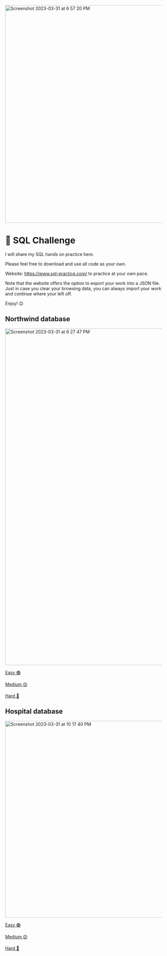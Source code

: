<img width="700" alt="Screenshot 2023-03-31 at 6 57 20 PM" src="https://user-images.githubusercontent.com/25376135/229257925-f64d924f-34a5-4357-8ca8-154d22a4299f.png">

# 🎯 SQL Challenge

I will share my SQL hands on practice here. 

Please feel free to download and use all code as your own.

Website: https://www.sql-practice.com/ to practice at your own pace.

Note that the website offers the option to export your work into a JSON file. Just in case you clear your browsing data, you can always import your work and continue where your left off. 

Enjoy! 😉 

## Northwind database

<img width="1082" alt="Screenshot 2023-03-31 at 6 27 47 PM" src="https://user-images.githubusercontent.com/25376135/229259462-ea0d0a4d-fe1d-4626-bb65-b4c9fcc72391.png">

[Easy 🟢](Northwind_db/Easy.md)

[Medium 🟡](Northwind_db/Medium.md)

[Hard 🔴](Northwind_db/Hard.md)


## Hospital database

<img width="632" alt="Screenshot 2023-03-31 at 10 17 40 PM" src="https://user-images.githubusercontent.com/25376135/229263473-da9c9dee-fcb7-4044-8a8d-8072970f068d.png">

[Easy 🟢](Hospital_db/Easy.md)

[Medium 🟡](Hospital_db/Medium.md)

[Hard 🔴](Hospital_db/Hard.md)




